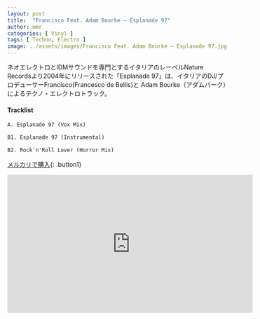 ```yaml
---
layout: post
title:  "Francisco Feat. Adam Bourke – Esplanade 97"
author: mmr
categories: [ Vinyl ]
tags: [ Techno, Electro ]
image: ../assets/images/Francisco Feat. Adam Bourke – Esplanade 97.jpg
---
```


ネオエレクトロとIDMサウンドを専門とするイタリアのレーベルNature Recordsより2004年にリリースされた「Esplanade 97」は、イタリアのDJ/プロデューサーFrancisco(Francesco de Bellis)と Adam Bourke（アダムバーク）によるテクノ・エレクトロトラック。

#### Tracklist
```md
A. Esplanade 97 (Vox Mix)

B1. Esplanade 97 (Instrumental)

B2. Rock'n'Roll Lover (Horror Mix)
```

[メルカリで購入](https://jp.mercari.com/item/m23721600621?afid=6142608987){: .button1}

<iframe width="560" height="315" src="https://www.youtube.com/embed/oGvQ08_8Pd8?si=ZmMx7CGCoCzPHvyf" title="YouTube video player" frameborder="0" allow="accelerometer; autoplay; clipboard-write; encrypted-media; gyroscope; picture-in-picture; web-share" referrerpolicy="strict-origin-when-cross-origin" allowfullscreen></iframe>